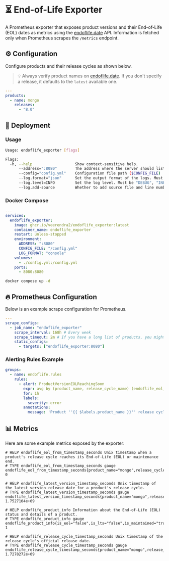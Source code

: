 # ⏳ End-of-Life Exporter

A Prometheus exporter that exposes product versions and their End-of-Life (EOL) dates as metrics using the [endoflife.date](https://endoflife.date) API. Information is fetched only when Prometheus scrapes the `/metrics` endpoint.

## ⚙️ Configuration

Configure products and their release cycles as shown below.

> 💡 Always verify product names on [endoflife.date](https://endoflife.date/). If you don't specify a release, it defaults to the `latest` available one.

```yaml
---
products:
  - name: mongo
    releases:
      - "8.0"
```

## 🚀 Deployment

### Usage

```bash
Usage: endoflife_exporter [flags]

Flags:
  -h, --help                   Show context-sensitive help.
      --address=":8080"        The address where the server should listen on ($ADDRESS).
      --config="config.yml"    Configuration file path ($CONFIG_FILE)
      --log.format="json"      Set the output format of the logs. Must be "console" or "json" ($LOG_FORMAT).
      --log.level=INFO         Set the log level. Must be "DEBUG", "INFO", "WARN" or "ERROR" ($LOG_LEVEL).
      --log.add-source         Whether to add source file and line number to log records ($LOG_ADD_SOURCE).
```

### Docker Compose

```yaml
---
services:
  endoflife_exporter:
    image: ghcr.io/veerendra2/endoflife_exporter:latest
    container_name: endoflife_exporter
    restart: unless-stopped
    environment:
      ADDRESS: ":8080"
      CONFIG_FILE: "/config.yml"
      LOG_FORMAT: "console"
    volumes:
      - ./config.yml:/config.yml
    ports:
      - 8080:8080
```

```bash
docker compose up -d
```

## 🔥 Prometheus Configuration

Below is an example scrape configuration for Prometheus.

```yaml
---
scrape_configs:
  - job_name: "endoflife_exporter"
    scrape_interval: 168h # Every week
    scrape_timeout: 2m # If you have a long list of products, you might want to increase the timeout.
    static_configs:
      - targets: ["endoflife_exporter:8080"]
```

### Alerting Rules Example

```yaml
groups:
  - name: endoflife.rules
    rules:
      - alert: ProductVersionEOLReachingSoon
        expr: avg by (product_name, release_cycle_name) (endoflife_eol_from_timestamp_seconds - time()) < (21 * 24 * 3600)
        for: 1h
        labels:
          severity: error
        annotations:
          message: 'Product ''{{ $labels.product_name }}'' release cycle ''{{ $labels.release_cycle_name }}'' reached its End-of-Life on {{ ($value | timestamp "2006-01-02") }}.'
```

## 📊 Metrics

Here are some example metrics exposed by the exporter:

```
# HELP endoflife_eol_from_timestamp_seconds Unix timestamp when a product's release cycle reaches its End-of-Life (EOL) or maintenance end.
# TYPE endoflife_eol_from_timestamp_seconds gauge
endoflife_eol_from_timestamp_seconds{product_name="mongo",release_cycle_name="8.0"} 0

# HELP endoflife_latest_version_timestamp_seconds Unix timestamp of the latest version release date for a product's release cycle.
# TYPE endoflife_latest_version_timestamp_seconds gauge
endoflife_latest_version_timestamp_seconds{product_name="mongo",release_cycle_name="8.0"} 1.7527104e+09

# HELP endoflife_product_info Information about the End-of-Life (EOL) status and details of a product.
# TYPE endoflife_product_info gauge
endoflife_product_info{is_eol="false",is_lts="false",is_maintained="true",latest_version="8.0.12",product_name="mongo",release_cycle_name="8.0"} 1

# HELP endoflife_release_cycle_timestamp_seconds Unix timestamp of the release cycle's official release date.
# TYPE endoflife_release_cycle_timestamp_seconds gauge
endoflife_release_cycle_timestamp_seconds{product_name="mongo",release_cycle_name="8.0"} 1.7278272e+09
```
